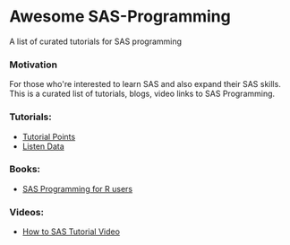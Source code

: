 # Awesome SAS-Programming

A list of curated tutorials for SAS programming


### Motivation

For those who're interested to learn SAS and also expand their SAS skills.
This is a curated list of tutorials, blogs, video links to SAS Programming.


### Tutorials:

- [Tutorial Points](https://www.tutorialspoint.com/sas/index.htm)
- [Listen Data](https://www.listendata.com/p/sas-tutorials.html)


### Books:

- [SAS Programming for R users](https://support.sas.com/content/dam/SAS/support/en/books/free-books/sas-programming-for-r-users.pdf)



### Videos:

- [How to SAS Tutorial Video](https://video.sas.com/category/videos/how-to-tutorials)
